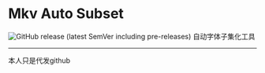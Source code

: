 # Mkv Auto Subset
![GitHub release (latest SemVer including pre-releases)](https://img.shields.io/github/v/release/KurenaiRyu/MkvAutoSubset?include_prereleases)
自动字体子集化工具  

---
本人只是代发github
